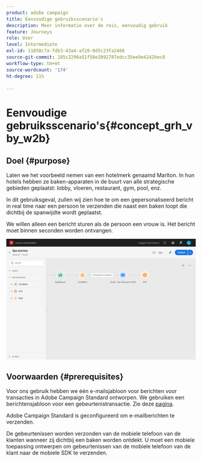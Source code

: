 ```yaml
---
product: adobe campaign
title: Eenvoudige gebruiksscenario's
description: Meer informatie over de reis, eenvoudig gebruik
feature: Journeys
role: User
level: Intermediate
exl-id: 11858c7a-fdb3-43a4-af28-0d5c23fa2468
source-git-commit: 185c2296a51f58e2092787edcc35ee9e4242bec8
workflow-type: tm+mt
source-wordcount: '174'
ht-degree: 11%

---
```


# Eenvoudige gebruiksscenario&#39;s{#concept_grh_vby_w2b}

## Doel {#purpose}

Laten we het voorbeeld nemen van een hotelmerk genaamd Marlton. In hun hotels hebben ze baken-apparaten in de buurt van alle strategische gebieden geplaatst: lobby, vloeren, restaurant, gym, pool, enz.

In dit gebruiksgeval, zullen wij zien hoe te om een gepersonaliseerd bericht in real time naar een persoon te verzenden die naast een baken loopt die dichtbij de spanwijdte wordt geplaatst.

We willen alleen een bericht sturen als de persoon een vrouw is. Het bericht moet binnen seconden worden ontvangen.

![](../assets/journeyuc1_16.png)

## Voorwaarden {#prerequisites}

Voor ons gebruik hebben we één e-mailsjabloon voor berichten voor transacties in Adobe Campaign Standard ontworpen. We gebruiken een berichtensjabloon voor een gebeurtenistransactie. Zie deze [pagina](https://experienceleague.adobe.com/docs/campaign-standard/using/communication-channels/transactional-messaging/getting-started-with-transactional-msg.html?lang=nl).

Adobe Campaign Standard is geconfigureerd om e-mailberichten te verzenden.

De gebeurtenissen worden verzonden van de mobiele telefoon van de klanten wanneer zij dichtbij een baken worden ontdekt. U moet een mobiele toepassing ontwerpen om gebeurtenissen van de mobiele telefoon van de klant naar de mobiele SDK te verzenden.
